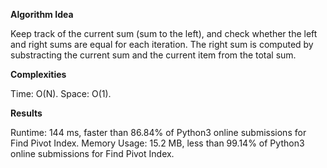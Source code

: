 **Algorithm Idea**

Keep track of the current sum (sum to the left), 
and check whether the left and right sums are 
equal for each iteration. The right sum is computed by 
substracting the current sum and the current item from 
the total sum. 

**Complexities**

Time: O(N).
Space: O(1).

**Results**

Runtime: 144 ms, faster than 86.84% of Python3 online submissions for Find Pivot Index.
Memory Usage: 15.2 MB, less than 99.14% of Python3 online submissions for Find Pivot Index.

